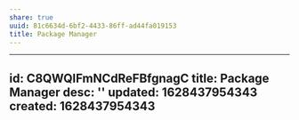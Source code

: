 ```yaml
---
share: true
uuid: 81c6634d-6bf2-4433-86ff-ad44fa019153
title: Package Manager
---
```

---
id: C8QWQIFmNCdReFBfgnagC
title: Package Manager
desc: ''
updated: 1628437954343
created: 1628437954343
---